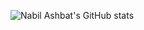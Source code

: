 

<!---
nabily4e-dev/nabily4e-dev is a ✨ special ✨ repository because its `README.md` (this file) appears on your GitHub profile.
You can click the Preview link to take a look at your changes.
--->
![Nabil Ashbat's GitHub stats](https://github-readme-stats.vercel.app/api?username=nabily4e-dev&show_icons=true&hide=B,B%2B&theme=transparent)
<!--- ![Nabil Ashbat's GitHub Repository Contribution stats](https://github-contributor-stats.vercel.app/api?username=nabily4e-dev&hide=B&theme=transparent) --->
